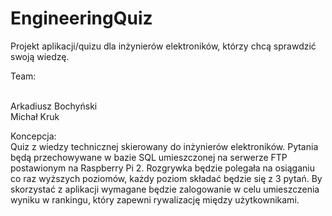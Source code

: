 # EngineeringQuiz

Projekt aplikacji/quizu dla inżynierów elektroników, którzy chcą sprawdzić swoją wiedzę.

Team:
  <p>
  <br>
  Arkadiusz Bochyński
  <br>
  Michał Kruk
  
  
Koncepcja:<br>
  Quiz z wiedzy technicznej skierowany do inżynierów elektroników. Pytania będą przechowywane w bazie SQL umieszczonej na serwerze FTP postawionym na Raspberry Pi 2. Rozgrywka będzie polegała na osiąganiu co raz wyższych poziomów, każdy poziom składać będzie się z 3 pytań. By skorzystać z aplikacji wymagane będzie zalogowanie w celu umieszczenia wyniku w rankingu, który zapewni rywalizację między użytkownikami.
